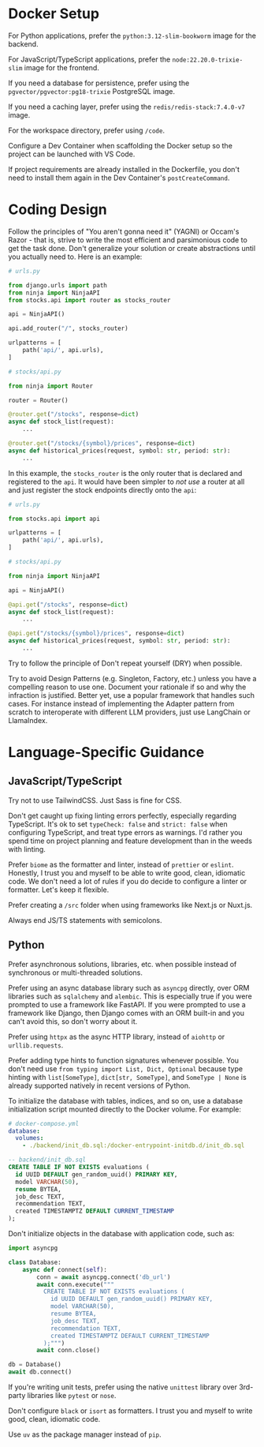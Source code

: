 # Docker Setup

For Python applications, prefer the `python:3.12-slim-bookworm` image for the backend.

For JavaScript/TypeScript applications, prefer the `node:22.20.0-trixie-slim` image for the frontend.

If you need a database for persistence, prefer using the `pgvector/pgvector:pg18-trixie` PostgreSQL image.

If you need a caching layer, prefer using the `redis/redis-stack:7.4.0-v7` image.

For the workspace directory, prefer using `/code`.

Configure a Dev Container when scaffolding the Docker setup so the project can be launched with VS Code.

If project requirements are already installed in the Dockerfile, you don't need to install them again in the Dev Container's `postCreateCommand`.

# Coding Design

Follow the principles of "You aren't gonna need it" (YAGNI) or Occam's Razor -
that is, strive to write the most efficient and parsimonious code to get the task done. Don't generalize your solution or create abstractions until you actually need to.
Here is an example:

```python
# urls.py

from django.urls import path
from ninja import NinjaAPI
from stocks.api import router as stocks_router

api = NinjaAPI()

api.add_router("/", stocks_router)

urlpatterns = [
    path('api/', api.urls),
]
```

```python
# stocks/api.py

from ninja import Router

router = Router()

@router.get("/stocks", response=dict)
async def stock_list(request):
    ...

@router.get("/stocks/{symbol}/prices", response=dict)
async def historical_prices(request, symbol: str, period: str):
    ...
```

In this example, the `stocks_router` is the only router that is declared and registered to the `api`.
It would have been simpler to _not use_ a router at all and just register the stock endpoints directly onto the `api`:

```python
# urls.py

from stocks.api import api

urlpatterns = [
    path('api/', api.urls),
]
```

```python
# stocks/api.py

from ninja import NinjaAPI

api = NinjaAPI()

@api.get("/stocks", response=dict)
async def stock_list(request):
    ...

@api.get("/stocks/{symbol}/prices", response=dict)
async def historical_prices(request, symbol: str, period: str):
    ...
```

Try to follow the principle of Don't repeat yourself (DRY) when possible.

Try to avoid Design Patterns (e.g. Singleton, Factory, etc.) unless you have a compelling reason to use one.
Document your rationale if so and why the infraction is justified. Better yet, use a popular framework that handles such cases.
For instance instead of implementing the Adapter pattern from scratch to interoperate with different LLM providers, just use LangChain or LlamaIndex.

# Language-Specific Guidance

## JavaScript/TypeScript

Try not to use TailwindCSS. Just Sass is fine for CSS.

Don't get caught up fixing linting errors perfectly, especially regarding TypeScript.
It's ok to set `typeCheck: false` and `strict: false` when configuring TypeScript, and treat type errors as warnings.
I'd rather you spend time on project planning and feature development than in the weeds with linting.

Prefer `biome` as the formatter and linter, instead of `prettier` or `eslint`.
Honestly, I trust you and myself to be able to write good, clean, idiomatic code.
We don't need a lot of rules if you do decide to configure a linter or formatter. Let's keep it flexible.

Prefer creating a `/src` folder when using frameworks like Next.js or Nuxt.js.

Always end JS/TS statements with semicolons.

## Python

Prefer asynchronous solutions, libraries, etc. when possible instead of synchronous or multi-threaded solutions.

Prefer using an async database library such as `asyncpg` directly, over ORM libraries such as `sqlalchemy` and `alembic`.
This is especially true if you were prompted to use a framework like FastAPI.
If you were prompted to use a framework like Django, then Django comes with an ORM built-in and you can't avoid this, so don't worry about it.

Prefer using `httpx` as the async HTTP library, instead of `aiohttp` or `urllib.requests`.

Prefer adding type hints to function signatures whenever possible.
You don't need use `from typing import List, Dict, Optional` because
type hinting with `list[SomeType]`, `dict[str, SomeType]`, and `SomeType | None`
is already supported natively in recent versions of Python.

To initialize the database with tables, indices, and so on, use a database initialization script mounted directly to the Docker volume.
For example:

```yaml
# docker-compose.yml
database:
  volumes:
    - ./backend/init_db.sql:/docker-entrypoint-initdb.d/init_db.sql
```

```sql
-- backend/init_db.sql
CREATE TABLE IF NOT EXISTS evaluations (
  id UUID DEFAULT gen_random_uuid() PRIMARY KEY,
  model VARCHAR(50),
  resume BYTEA,
  job_desc TEXT,
  recommendation TEXT,
  created TIMESTAMPTZ DEFAULT CURRENT_TIMESTAMP
);
```

Don't initialize objects in the database with application code, such as:

```python
import asyncpg

class Database:
    async def connect(self):
        conn = await asyncpg.connect('db_url')
        await conn.execute("""
          CREATE TABLE IF NOT EXISTS evaluations (
            id UUID DEFAULT gen_random_uuid() PRIMARY KEY,
            model VARCHAR(50),
            resume BYTEA,
            job_desc TEXT,
            recommendation TEXT,
            created TIMESTAMPTZ DEFAULT CURRENT_TIMESTAMP
          );""")
        await conn.close()

db = Database()
await db.connect()
```

If you're writing unit tests, prefer using the native `unittest` library over 3rd-party libraries like `pytest` or `nose`.

Don't configure `black` or `isort` as formatters. I trust you and myself to write good, clean, idiomatic code.

Use `uv` as the package manager instead of `pip`.

